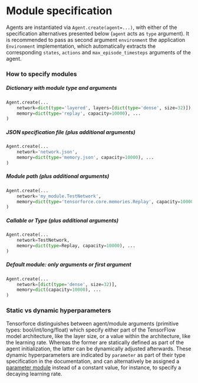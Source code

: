 Module specification
====================

Agents are instantiated via `Agent.create(agent=...)`, with either of the specification alternatives presented below (`agent` acts as `type` argument). It is recommended to pass as second argument `environment` the application `Environment` implementation, which automatically extracts the corresponding `states`, `actions` and `max_episode_timesteps` arguments of the agent.



### How to specify modules

##### Dictionary with module type and arguments
```python
Agent.create(...
    network=dict(type='layered', layers=[dict(type='dense', size=32)]),
    memory=dict(type='replay', capacity=10000), ...
)
```


##### JSON specification file (plus additional arguments)
```python
Agent.create(...
    network='network.json',
    memory=dict(type='memory.json', capacity=10000), ...
)
```


##### Module path (plus additional arguments)
```python
Agent.create(...
    network='my_module.TestNetwork',
    memory=dict(type='tensorforce.core.memories.Replay', capacity=10000), ...
)
```


##### Callable or Type (plus additional arguments)
```python
Agent.create(...
    network=TestNetwork,
    memory=dict(type=Replay, capacity=10000), ...
)
```


##### Default module: only arguments or first argument
```python
Agent.create(...
    network=[dict(type='dense', size=32)],
    memory=dict(capacity=10000), ...
)
```



### Static vs dynamic hyperparameters

Tensorforce distinguishes between agent/module arguments (primitive types: bool/int/long/float) which specify either part of the TensorFlow model architecture, like the layer size, or a value within the architecture, like the learning rate. Whereas the former are statically defined as part of the agent initialization, the latter can be dynamically adjusted afterwards. These dynamic hyperparameters are indicated by `parameter` as part of their type specification in the documentation, and can alternatively be assigned a [parameter module](../modules/parameters.html) instead of a constant value, for instance, to specify a decaying learning rate.
